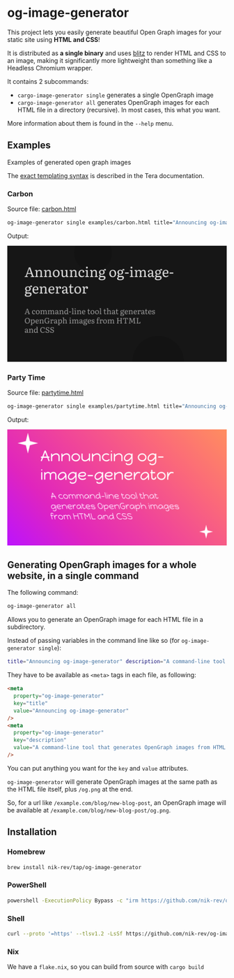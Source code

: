 # og-image-generator

This project lets you easily generate beautiful Open Graph images for your static site using **HTML and CSS**!

It is distributed as **a single binary** and uses [blitz](https://github.com/DioxusLabs/blitz) to render HTML and CSS to an image, making it significantly more lightweight than something like a Headless Chromium wrapper.

It contains 2 subcommands:

- `cargo-image-generator single` generates a single OpenGraph image
- `cargo-image-generator all` generates OpenGraph images for each HTML file in a directory (recursive). In most cases, this what you want.

More information about them is found in the `--help` menu.

## Examples

Examples of generated open graph images

The [exact templating syntax](https://keats.github.io/tera/) is described in the Tera documentation.

### Carbon

Source file: [carbon.html](./examples/carbon.html)

```sh
og-image-generator single examples/carbon.html title="Announcing og-image-generator" output.png description="A command-line tool that generates OpenGraph images from HTML and CSS" --font examples/Literata.ttf
```

Output:

<img src="examples/carbon.png" alt="carbon"></img>

### Party Time

Source file: [partytime.html](./examples/partytime.html)

```sh
og-image-generator single examples/partytime.html title="Announcing og-image-generator" output.png description="A command-line tool that generates OpenGraph images from HTML and CSS" --font examples/HappyMonkey.ttf
```

Output:

<img src="examples/partytime.png" alt="partytime"></img>

## Generating OpenGraph images for a whole website, in a single command

The following command:

```sh
og-image-generator all
```

Allows you to generate an OpenGraph image for each HTML file in a subdirectory.

Instead of passing variables in the command line like so (for `og-image-generator single`):

```sh
title="Announcing og-image-generator" description="A command-line tool that generates OpenGraph images from HTML and CSS"
```

They have to be available as `<meta>` tags in each file, as following:

```html
<meta
  property="og-image-generator"
  key="title"
  value="Announcing og-image-generator"
/>
<meta
  property="og-image-generator"
  key="description"
  value="A command-line tool that generates OpenGraph images from HTML and CSS"
/>
```

You can put anything you want for the `key` and `value` attributes.

`og-image-generator` will generate OpenGraph images at the same path as the HTML file itself, plus `/og.png` at the end.

So, for a url like `/example.com/blog/new-blog-post`, an OpenGraph image will be available at `/example.com/blog/new-blog-post/og.png`.

## Installation

### Homebrew

```sh
brew install nik-rev/tap/og-image-generator
```

### PowerShell

```sh
powershell -ExecutionPolicy Bypass -c "irm https://github.com/nik-rev/og-image-generator/releases/latest/download/og-image-generator-installer.ps1 | iex"
```

### Shell

```sh
curl --proto '=https' --tlsv1.2 -LsSf https://github.com/nik-rev/og-image-generator/releases/latest/download/og-image-generator-installer.sh | sh
```

### Nix

We have a `flake.nix`, so you can build from source with `cargo build`
